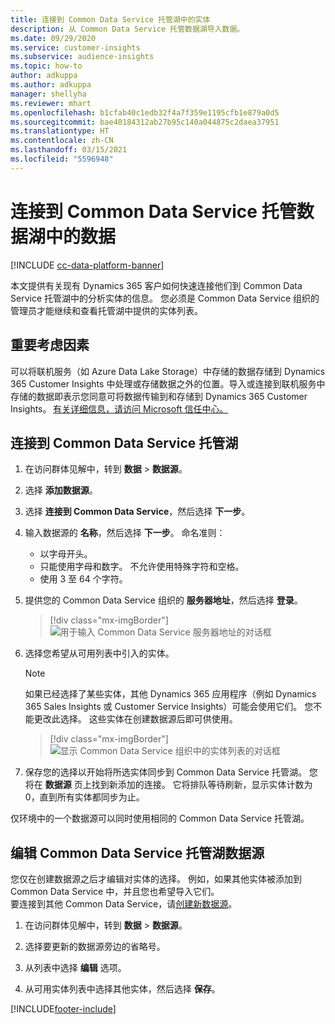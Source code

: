 ```yaml
---
title: 连接到 Common Data Service 托管湖中的实体
description: 从 Common Data Service 托管数据湖导入数据。
ms.date: 09/29/2020
ms.service: customer-insights
ms.subservice: audience-insights
ms.topic: how-to
author: adkuppa
ms.author: adkuppa
manager: shellyha
ms.reviewer: mhart
ms.openlocfilehash: b1cfab40c1edb32f4a7f359e1195cfb1e879a0d5
ms.sourcegitcommit: bae40184312ab27b95c140a044875c2daea37951
ms.translationtype: HT
ms.contentlocale: zh-CN
ms.lasthandoff: 03/15/2021
ms.locfileid: "5596948"
---
```

# <a name="connect-to-data-in-a-common-data-service-managed-data-lake"></a>连接到 Common Data Service 托管数据湖中的数据

[!INCLUDE [cc-data-platform-banner](../includes/cc-data-platform-banner.md)]

本文提供有关现有 Dynamics 365 客户如何快速连接他们到 Common Data Service 托管湖中的分析实体的信息。 您必须是 Common Data Service 组织的管理员才能继续和查看托管湖中提供的实体列表。

## <a name="important-considerations"></a>重要考虑因素

可以将联机服务（如 Azure Data Lake Storage）中存储的数据存储到 Dynamics 365 Customer Insights 中处理或存储数据之外的位置。导入或连接到联机服务中存储的数据即表示您同意可将数据传输到和存储到 Dynamics 365 Customer Insights。 [有关详细信息，请访问 Microsoft 信任中心。](https://www.microsoft.com/trust-center)

## <a name="connect-to-a-common-data-service-managed-lake"></a>连接到 Common Data Service 托管湖

1. 在访问群体见解中，转到 **数据** > **数据源**。

2. 选择 **添加数据源**。

3. 选择 **连接到 Common Data Service**，然后选择 **下一步**。

4. 输入数据源的 **名称**，然后选择 **下一步**。 命名准则： 
   - 以字母开头。
   - 只能使用字母和数字。 不允许使用特殊字符和空格。
   - 使用 3 至 64 个字符。

5. 提供您的 Common Data Service 组织的 **服务器地址**，然后选择 **登录**。

   > [!div class="mx-imgBorder"]
   > ![用于输入 Common Data Service 服务器地址的对话框](media/enter-CDS-org-details.png)

6. 选择您希望从可用列表中引入的实体。    

   > [!NOTE]
   > 如果已经选择了某些实体，其他 Dynamics 365 应用程序（例如 Dynamics 365 Sales Insights 或 Customer Service Insights）可能会使用它们。 您不能更改此选择。 这些实体在创建数据源后即可供使用。

   > [!div class="mx-imgBorder"]
   > ![显示 Common Data Service 组织中的实体列表的对话框](media/select-analytical-entities.png)

7. 保存您的选择以开始将所选实体同步到 Common Data Service 托管湖。 您将在 **数据源** 页上找到新添加的连接。 它将排队等待刷新，显示实体计数为 0，直到所有实体都同步为止。

仅环境中的一个数据源可以同时使用相同的 Common Data Service 托管湖。

## <a name="edit-a-common-data-service-managed-lake-data-source"></a>编辑 Common Data Service 托管湖数据源

您仅在创建数据源之后才编辑对实体的选择。 例如，如果其他实体被添加到 Common Data Service 中，并且您也希望导入它们。    
要连接到其他 Common Data Service，请[创建新数据源](#connect-to-a-common-data-service-managed-lake)。

1. 在访问群体见解中，转到 **数据** > **数据源**。

2. 选择要更新的数据源旁边的省略号。

3. 从列表中选择 **编辑** 选项。

4. 从可用实体列表中选择其他实体，然后选择 **保存**。


[!INCLUDE[footer-include](../includes/footer-banner.md)]